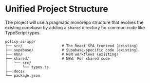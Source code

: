 # Unified Project Structure

The project will use a pragmatic monorepo structure that evolves the existing codebase by adding a `shared` directory for common code like TypeScript types.

```plaintext
policy-ai-app/
├── src/                  # The React SPA frontend (existing)
├── supabase/             # Supabase-specific code (existing)
├── n8n/                  # N8N workflows (existing)
├── shared/               # NEW: For shared code
│   └── src/
│       └── types.ts
├── docs/
└── package.json
```

